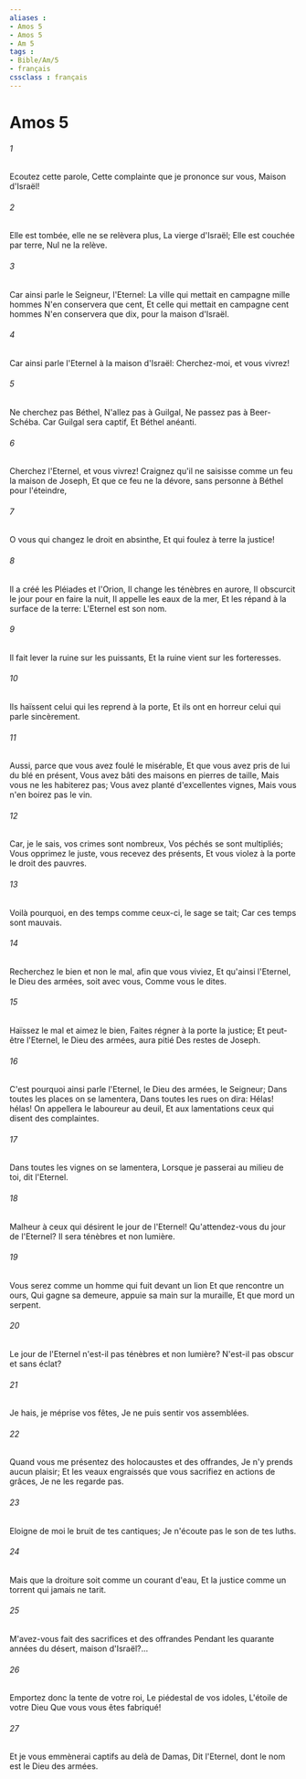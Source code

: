 ```yaml
---
aliases : 
- Amos 5
- Amos 5
- Am 5
tags : 
- Bible/Am/5
- français
cssclass : français
---
```


# Amos 5

###### 1
Ecoutez cette parole, Cette complainte que je prononce sur vous, Maison d'Israël!
###### 2
Elle est tombée, elle ne se relèvera plus, La vierge d'Israël; Elle est couchée par terre, Nul ne la relève.
###### 3
Car ainsi parle le Seigneur, l'Eternel: La ville qui mettait en campagne mille hommes N'en conservera que cent, Et celle qui mettait en campagne cent hommes N'en conservera que dix, pour la maison d'Israël.
###### 4
Car ainsi parle l'Eternel à la maison d'Israël: Cherchez-moi, et vous vivrez!
###### 5
Ne cherchez pas Béthel, N'allez pas à Guilgal, Ne passez pas à Beer-Schéba. Car Guilgal sera captif, Et Béthel anéanti.
###### 6
Cherchez l'Eternel, et vous vivrez! Craignez qu'il ne saisisse comme un feu la maison de Joseph, Et que ce feu ne la dévore, sans personne à Béthel pour l'éteindre,
###### 7
O vous qui changez le droit en absinthe, Et qui foulez à terre la justice!
###### 8
Il a créé les Pléiades et l'Orion, Il change les ténèbres en aurore, Il obscurcit le jour pour en faire la nuit, Il appelle les eaux de la mer, Et les répand à la surface de la terre: L'Eternel est son nom.
###### 9
Il fait lever la ruine sur les puissants, Et la ruine vient sur les forteresses.
###### 10
Ils haïssent celui qui les reprend à la porte, Et ils ont en horreur celui qui parle sincèrement.
###### 11
Aussi, parce que vous avez foulé le misérable, Et que vous avez pris de lui du blé en présent, Vous avez bâti des maisons en pierres de taille, Mais vous ne les habiterez pas; Vous avez planté d'excellentes vignes, Mais vous n'en boirez pas le vin.
###### 12
Car, je le sais, vos crimes sont nombreux, Vos péchés se sont multipliés; Vous opprimez le juste, vous recevez des présents, Et vous violez à la porte le droit des pauvres.
###### 13
Voilà pourquoi, en des temps comme ceux-ci, le sage se tait; Car ces temps sont mauvais.
###### 14
Recherchez le bien et non le mal, afin que vous viviez, Et qu'ainsi l'Eternel, le Dieu des armées, soit avec vous, Comme vous le dites.
###### 15
Haïssez le mal et aimez le bien, Faites régner à la porte la justice; Et peut-être l'Eternel, le Dieu des armées, aura pitié Des restes de Joseph.
###### 16
C'est pourquoi ainsi parle l'Eternel, le Dieu des armées, le Seigneur; Dans toutes les places on se lamentera, Dans toutes les rues on dira: Hélas! hélas! On appellera le laboureur au deuil, Et aux lamentations ceux qui disent des complaintes.
###### 17
Dans toutes les vignes on se lamentera, Lorsque je passerai au milieu de toi, dit l'Eternel.
###### 18
Malheur à ceux qui désirent le jour de l'Eternel! Qu'attendez-vous du jour de l'Eternel? Il sera ténèbres et non lumière.
###### 19
Vous serez comme un homme qui fuit devant un lion Et que rencontre un ours, Qui gagne sa demeure, appuie sa main sur la muraille, Et que mord un serpent.
###### 20
Le jour de l'Eternel n'est-il pas ténèbres et non lumière? N'est-il pas obscur et sans éclat?
###### 21
Je hais, je méprise vos fêtes, Je ne puis sentir vos assemblées.
###### 22
Quand vous me présentez des holocaustes et des offrandes, Je n'y prends aucun plaisir; Et les veaux engraissés que vous sacrifiez en actions de grâces, Je ne les regarde pas.
###### 23
Eloigne de moi le bruit de tes cantiques; Je n'écoute pas le son de tes luths.
###### 24
Mais que la droiture soit comme un courant d'eau, Et la justice comme un torrent qui jamais ne tarit.
###### 25
M'avez-vous fait des sacrifices et des offrandes Pendant les quarante années du désert, maison d'Israël?...
###### 26
Emportez donc la tente de votre roi, Le piédestal de vos idoles, L'étoile de votre Dieu Que vous vous êtes fabriqué!
###### 27
Et je vous emmènerai captifs au delà de Damas, Dit l'Eternel, dont le nom est le Dieu des armées.
